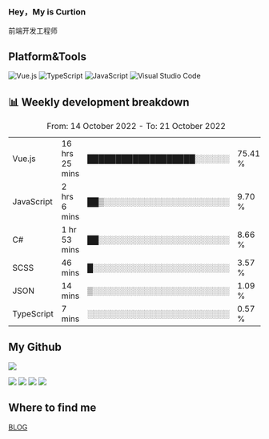### Hey，My is Curtion
前端开发工程师
## Platform&Tools

![Vue.js](https://img.shields.io/badge/-Vue.js-4FC08D?style=flat-square&logo=Vue.js&logoColor=white)
![TypeScript](https://img.shields.io/badge/-TypeScript-007ACC?style=flat-square&logo=typescript&logoColor=white)
![JavaScript](https://img.shields.io/badge/-JavaScript-F7DF1E?style=flat-square&logo=javascript&logoColor=black)
![Visual Studio Code](https://img.shields.io/badge/-VSCode-007ACC?style=flat-square&logo=Visual-Studio-Code&logoColor=white)

## 📊 Weekly development breakdown

<!--START_SECTION:waka-->

<table><caption>From: 14 October 2022 - To: 21 October 2022</caption><tr><td>Vue.js</td><td>16 hrs 25 mins</td><td>███████████████████░░░░░░</td><td>75.41 %</td></tr><tr><td>JavaScript</td><td>2 hrs 6 mins</td><td>██▒░░░░░░░░░░░░░░░░░░░░░░</td><td>9.70 %</td></tr><tr><td>C#</td><td>1 hr 53 mins</td><td>██░░░░░░░░░░░░░░░░░░░░░░░</td><td>8.66 %</td></tr><tr><td>SCSS</td><td>46 mins</td><td>█░░░░░░░░░░░░░░░░░░░░░░░░</td><td>3.57 %</td></tr><tr><td>JSON</td><td>14 mins</td><td>▒░░░░░░░░░░░░░░░░░░░░░░░░</td><td>1.09 %</td></tr><tr><td>TypeScript</td><td>7 mins</td><td>░░░░░░░░░░░░░░░░░░░░░░░░░</td><td>0.57 %</td></tr></table>

<!--END_SECTION:waka-->

## My Github

![](http://github-profile-summary-cards.vercel.app/api/cards/profile-details?username=curtion&theme=nord_bright)

![](http://github-profile-summary-cards.vercel.app/api/cards/stats?username=curtion&theme=nord_bright)
![](http://github-profile-summary-cards.vercel.app/api/cards/productive-time?username=curtion&theme=nord_bright&utcOffset=8)
![](http://github-profile-summary-cards.vercel.app/api/cards/repos-per-language?username=curtion&theme=nord_bright)
![](http://github-profile-summary-cards.vercel.app/api/cards/most-commit-language?username=curtion&theme=nord_bright)

## Where to find me

[BLOG](https://blog.3gxk.net)
